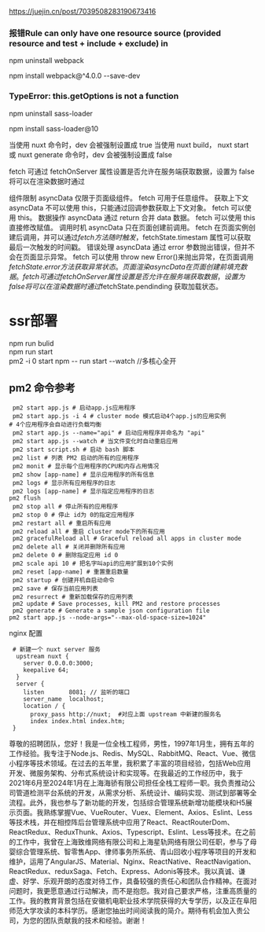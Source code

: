 https://juejin.cn/post/7039508283190673416

### 报错Rule can only have one resource source (provided resource and test + include + exclude) in

npm uninstall webpack

npm install webpack@^4.0.0 --save-dev

### TypeError: this.getOptions is not a function

npm uninstall sass-loader

npm install sass-loader@10


当使用 nuxt 命令时，dev 会被强制设置成 true
当使用 nuxt build， nuxt start 或 nuxt generate 命令时，dev 会被强制设置成 false


fetch 可通过 fetchOnServer 属性设置是否允许在服务端获取数据，设置为 false 将可以在渲染数据时通过

组件限制
asyncData 仅限于页面级组件。
fetch 可用于任意组件。
获取上下文
asyncData 不可以使用 this，只能通过回调参数获取上下文对象。
fetch 可以使用 this。
数据操作
asyncData 通过 return 合并 data 数据。
fetch 可以使用 this 直接修改赋值。
调用时机
asyncData 只在页面创建前调用。
fetch 在页面实例创建后调用，并可以通过$fetch 方法随时触发，$fetchState.timestam 属性可以获取最后一次触发的时间戳。
错误处理
asyncData 通过 error 参数抛出错误，但并不会在页面显示异常。
fetch 可以使用 throw new Error()来抛出异常，在页面调用$fetchState.error 方法获取异常状态。
页面渲染
asyncData 在页面创建前填充数据。
fetch 可通过 fetchOnServer 属性设置是否允许在服务端获取数据，设置为 false 将可以在渲染数据时通过$fetchState.pendinding 获取加载状态。

<!-- https://www.cnblogs.com/China-Dream/p/15667561.html -->



# ssr部署
npm run bulid  
npm run start  
pm2 -i 0 start npm -- run start --watch //多核心全开  

## pm2 命令参考
```
 pm2 start app.js # 启动app.js应用程序
 pm2 start app.js -i 4 # cluster mode 模式启动4个app.js的应用实例
# 4个应用程序会自动进行负载均衡
 pm2 start app.js --name="api" # 启动应用程序并命名为 "api"
 pm2 start app.js --watch # 当文件变化时自动重启应用
 pm2 start script.sh # 启动 bash 脚本
 pm2 list # 列表 PM2 启动的所有的应用程序
 pm2 monit # 显示每个应用程序的CPU和内存占用情况
 pm2 show [app-name] # 显示应用程序的所有信息
 pm2 logs # 显示所有应用程序的日志
 pm2 logs [app-name] # 显示指定应用程序的日志
pm2 flush
 pm2 stop all # 停止所有的应用程序
 pm2 stop 0 # 停止 id为 0的指定应用程序
 pm2 restart all # 重启所有应用
 pm2 reload all # 重启 cluster mode下的所有应用
 pm2 gracefulReload all # Graceful reload all apps in cluster mode
 pm2 delete all # 关闭并删除所有应用
 pm2 delete 0 # 删除指定应用 id 0
 pm2 scale api 10 # 把名字叫api的应用扩展到10个实例
 pm2 reset [app-name] # 重置重启数量
 pm2 startup # 创建开机自启动命令
 pm2 save # 保存当前应用列表
 pm2 resurrect # 重新加载保存的应用列表
 pm2 update # Save processes, kill PM2 and restore processes
 pm2 generate # Generate a sample json configuration file
pm2 start app.js --node-args="--max-old-space-size=1024"

```
nginx 配置
```
 # 新建一个 nuxt server 服务
  upstream nuxt {
    server 0.0.0.0:3000;
    keepalive 64;
  }
  server {
    listen       8081; // 监听的端口
    server_name  localhost;
    location / {
      proxy_pass http://nuxt;  #对应上面 upstream 中新建的服务名
      index index.html index.htm;
 }
```

<!-- https://hanwujijack.github.io/blog/favicon.ico -->


尊敬的招聘团队，您好！我是一位全栈工程师，男性，1997年1月生，拥有五年的工作经验。我专注于Node.js、Redis、MySQL、RabbitMQ、React、Vue、微信小程序等技术领域。在过去的五年里，我积累了丰富的项目经验，包括Web应用开发、微服务架构、分布式系统设计和实现等。在我最近的工作经历中，我于2021年6月至2024年1月在上海海骄有限公司担任全栈工程师一职。我负责推动公司管道检测平台系统的开发，从需求分析、系统设计、编码实现、测试到部署等全流程。此外，我也参与了新功能的开发，包括综合管理系统新增功能模块和H5展示页面。我熟练掌握Vue、VueRouter、Vuex、Element、Axios、Eslint、Less等技术栈，并在相控阵后台管理系统中应用了React、ReactRouterDom、ReactRedux、ReduxThunk、Axios、Typescript、Eslint、Less等技术。在之前的工作中，我曾在上海致维网络有限公司和上海星轨网络有限公司任职，参与了母婴综合管理系统、智零售App、律师事务所系统、青山回收小程序等项目的开发和维护，运用了AngularJS、Material、Nginx、ReactNative、ReactNavigation、ReactRedux、reduxSaga、Fetch、Express、Adonis等技术。我以真诚、谦虚、好学、乐观开朗的态度对待工作，具备较强的责任心和团队合作精神。在面对问题时，我更愿意通过行动解决，而不是抱怨。我对自己要求严格，注重高质量的工作。我的教育背景包括在安徽机电职业技术学院获得的大专学历，以及正在阜阳师范大学攻读的本科学历。感谢您抽出时间阅读我的简介。期待有机会加入贵公司，为您的团队贡献我的技术和经验。谢谢！